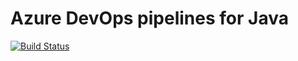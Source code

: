 # Azure DevOps pipelines for Java

[![Build Status](https://ulrichnilsson.visualstudio.com/MyCode/_apis/build/status/UlrichNilsson.Java.HelloWorld?branchName=master)](https://ulrichnilsson.visualstudio.com/MyCode/_build/latest?definitionId=5&branchName=master)